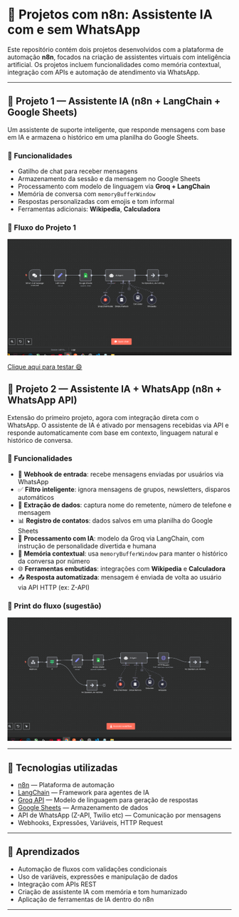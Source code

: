 # 🤖 Projetos com n8n: Assistente IA com e sem WhatsApp

Este repositório contém dois projetos desenvolvidos com a plataforma de automação **n8n**, focados na criação de assistentes virtuais com inteligência artificial. Os projetos incluem funcionalidades como memória contextual, integração com APIs e automação de atendimento via WhatsApp.

---

## 📌 Projeto 1 — Assistente IA (n8n + LangChain + Google Sheets)

Um assistente de suporte inteligente, que responde mensagens com base em IA e armazena o histórico em uma planilha do Google Sheets.

### 🔧 Funcionalidades

- Gatilho de chat para receber mensagens
- Armazenamento da sessão e da mensagem no Google Sheets
- Processamento com modelo de linguagem via **Groq + LangChain**
- Memória de conversa com `memoryBufferWindow`
- Respostas personalizadas com emojis e tom informal
- Ferramentas adicionais: **Wikipedia**, **Calculadora**

### 📸 Fluxo do Projeto 1
![Fluxo do Projeto 1](./prints/print-1.png)

[Clique aqui para testar 😄](https://leonardodev1.app.n8n.cloud/webhook/e92f673e-153c-40a3-bd1c-05cbf13be22e/chat)


## 💬 Projeto 2 — Assistente IA + WhatsApp (n8n + WhatsApp API)

Extensão do primeiro projeto, agora com integração direta com o WhatsApp. O assistente de IA é ativado por mensagens recebidas via API e responde automaticamente com base em contexto, linguagem natural e histórico de conversa.

### 🔧 Funcionalidades

- 🔔 **Webhook de entrada**: recebe mensagens enviadas por usuários via WhatsApp
- ✅ **Filtro inteligente**: ignora mensagens de grupos, newsletters, disparos automáticos
- 🧾 **Extração de dados**: captura nome do remetente, número de telefone e mensagem
- 📊 **Registro de contatos**: dados salvos em uma planilha do Google Sheets
- 🤖 **Processamento com IA**: modelo da Groq via LangChain, com instrução de personalidade divertida e humana
- 🧠 **Memória contextual**: usa `memoryBufferWindow` para manter o histórico da conversa por número
- 🌐 **Ferramentas embutidas**: integrações com **Wikipedia** e **Calculadora**
- 📤 **Resposta automatizada**: mensagem é enviada de volta ao usuário via API HTTP (ex: Z-API)

### 📸 Print do fluxo (sugestão)
![Fluxo do Projeto 1](./prints/print-2.png)

---

## 🧠 Tecnologias utilizadas

- [n8n](https://n8n.io/) — Plataforma de automação
- [LangChain](https://www.langchain.com/) — Framework para agentes de IA
- [Groq API](https://groq.com/) — Modelo de linguagem para geração de respostas
- [Google Sheets](https://www.google.com/sheets/about/) — Armazenamento de dados
- API de WhatsApp (Z-API, Twilio etc) — Comunicação por mensagens
- Webhooks, Expressões, Variáveis, HTTP Request

---

## 🎯 Aprendizados

- Automação de fluxos com validações condicionais
- Uso de variáveis, expressões e manipulação de dados
- Integração com APIs REST
- Criação de assistente IA com memória e tom humanizado
- Aplicação de ferramentas de IA dentro do n8n

---
